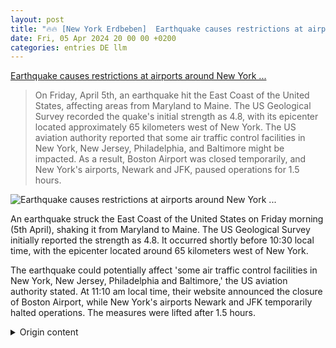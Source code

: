 ```yaml
---
layout: post
title: "🔥🔥 [New York Erdbeben]  Earthquake causes restrictions at airports around New York ..."
date: Fri, 05 Apr 2024 20 00 00 +0200
categories: entries DE llm
---
```

[ Earthquake causes restrictions at airports around New York ...](https://www.aerotelegraph.com/flughaefen-um-new-york-nach-erdbeben-mit-einschraenkungen)

> On Friday, April 5th, an earthquake hit the East Coast of the United States, affecting areas from Maryland to Maine. The US Geological Survey recorded the quake's initial strength as 4.8, with its epicenter located approximately 65 kilometers west of New York. The US aviation authority reported that some air traffic control facilities in New York, New Jersey, Philadelphia, and Baltimore might be impacted. As a result, Boston Airport was closed temporarily, and New York's airports, Newark and JFK, paused operations for 1.5 hours.

![ Earthquake causes restrictions at airports around New York ...](https://cdn.aerotelegraph.com/production/uploads/2023/11/ticker-usa.png)

 An earthquake struck the East Coast of the United States on Friday morning (5th April), shaking it from Maryland to Maine. The US Geological Survey initially reported the strength as 4.8. It occurred shortly before 10:30 local time, with the epicenter located around 65 kilometers west of New York.

The earthquake could potentially affect 'some air traffic control facilities in New York, New Jersey, Philadelphia and Baltimore,' the US aviation authority stated. At 11:10 am local time, their website announced the closure of Boston Airport, while New York's airports Newark and JFK temporarily halted operations. The measures were lifted after 1.5 hours.

<details>
  <summary>Origin content</summary>
  ---
layout: post
title: "🔥🔥 [New York Erdbeben] Erdbeben sorgt bei Flughäfen um New York für Einschränkungen ..."
date: Fri, 05 Apr 2024 20:00:00 +0200
categories: entries DE
---
[Erdbeben sorgt bei Flughäfen um New York für Einschränkungen ...](https://www.aerotelegraph.com/flughaefen-um-new-york-nach-erdbeben-mit-einschraenkungen)

![Erdbeben sorgt bei Flughäfen um New York für Einschränkungen ...](https://cdn.aerotelegraph.com/production/uploads/2023/11/ticker-usa.png)

Ein Erdbeben hat am Freitagmorgen (5. April) die Ostküste der Vereinigten Staaten erschüttert. Es war von Maryland bis Maine zu spüren. Der US Geological.

Ein Erdbeben hat am Freitagmorgen (5. April) die Ostküste der Vereinigten Staaten erschüttert. Es war von Maryland bis Maine zu spüren. Der US Geological Survey h gab die Stärke vorläufig mit 4,8 an. Es ereignete sich kurz vor 10:30 Uhr Ortszeit. Das Epizentrum lag rund 65 Kilometer westlich von New York.

Das Beben könne «einige Flugsicherungseinrichtungen in New York, New Jersey, Philadelphia und Baltimore beeinträchtigen», teilte die Luftfahrtbehörde der USA mit. Auf ihrer Webseite wurde um 11:10 Uhr Ortszeit der Flughafen Boston als geschlossen angegeben, die New Yorker Flughäfen Newark und JFK verordneten einen vorübergehenden Betriebsstopp. Nach 1,5 Stunden wurde die Maßnahme aufgehoben.


</details>
